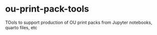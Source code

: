 # ou-print-pack-tools
TOols to support production of OU print packs from Jupyter notebooks, quarto files, etc
